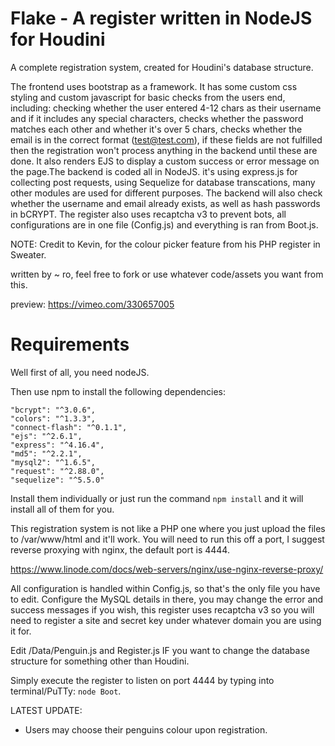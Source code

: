 # Flake - A register written in NodeJS for Houdini

A complete registration system, created for Houdini's database structure. 



The frontend uses bootstrap as a framework. It has some custom css styling and custom javascript for basic checks from the users end, including: checking whether the user entered 4-12 chars as their username and if it includes any special characters, checks whether the password matches each other and whether it's over 5 chars, checks whether the email is in the correct format (test@test.com), if these fields are not fulfilled then the registration won't process anything in the backend until these are done. It also renders EJS to display a custom success or error message on the page.The backend is coded all in NodeJS. it's using express.js for collecting post requests, using Sequelize for database transcations, many other modules are used for different purposes. The backend will also check whether the username and email already exists, as well as hash passwords in bCRYPT. The register also uses recaptcha v3 to prevent bots, all configurations are in one file (Config.js) and everything is ran from Boot.js. 

NOTE: Credit to Kevin, for the colour picker feature from his PHP register in Sweater.

written by ~ ro, feel free to fork or use whatever code/assets you want from this.


preview: https://vimeo.com/330657005


# Requirements


Well first of all, you need nodeJS.

Then use npm to install the following dependencies:

    "bcrypt": "^3.0.6",
    "colors": "^1.3.3",
    "connect-flash": "^0.1.1",
    "ejs": "^2.6.1",
    "express": "^4.16.4",
    "md5": "^2.2.1",
    "mysql2": "^1.6.5",
    "request": "^2.88.0",
    "sequelize": "^5.5.0"
    
 
 Install them individually or just run the command `npm install` and it will install all of them for you.

This registration system is not like a PHP one where you just upload the files to /var/www/html and it'll work. You will need to run this off a port, I suggest reverse proxying with nginx, the default port is 4444. 

https://www.linode.com/docs/web-servers/nginx/use-nginx-reverse-proxy/


All configuration is handled within Config.js, so that's the only file you have to edit. Configure the MySQL details in there, you may change the error and success messages if you wish, this register uses recaptcha v3 so you will need to register a site and secret key under whatever domain you are using it for.


Edit /Data/Penguin.js and Register.js IF you want to change the database structure for something other than Houdini.

Simply execute the register to listen on port 4444 by typing into terminal/PuTTy: `node Boot`.

LATEST UPDATE: 

 - Users may choose their penguins colour upon registration.





